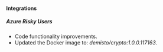 #### Integrations

##### Azure Risky Users
- Code functionality improvements.
- Updated the Docker image to: *demisto/crypto:1.0.0.117163*.